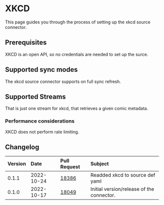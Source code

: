 # XKCD

This page guides you through the process of setting up the xkcd source connector.

## Prerequisites

XKCD is an open API, so no credentials are needed to set up the surce.

## Supported sync modes

The xkcd source connector supports on full sync refresh.

## Supported Streams

That is just one stream for xkcd, that retrieves a given comic metadata.

### Performance considerations

XKCD does not perform rate limiting.

## Changelog

| Version | Date       | Pull Request                                             | Subject                                   |
| :------ | :--------- | :------------------------------------------------------- | :---------------------------------------- |
| 0.1.1   | 2022-10-24 | [18386](https://github.com/airbytehq/airbyte/pull/18386) | Readded xkcd to source def yaml           |
| 0.1.0   | 2022-10-17 | [18049](https://github.com/airbytehq/airbyte/pull/18049) | Initial version/release of the connector. |
